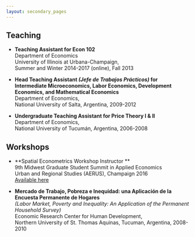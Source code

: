```yaml
---
layout: secondary_pages
---
```


## Teaching

- **Teaching Assistant for Econ 102**<br>
	 Department of Economics<br>
	University of Illinois at Urbana-Champaign,<br>
	 Summer and Winter 2014-2017 (online), Fall 2013

- **Head Teaching Assistant *(Jefe de Trabajos Prácticos)* for Intermediate Microeconomics, Labor Economics, Development Economics, and  Mathematical Economics**<br>
	Department of Economics, <br>
	National University of Salta, Argentina, 2009-2012

- **Undergraduate Teaching Assistant for Price Theory I & II**<br>
	Department of Economics, <br>
	National University of Tucumán, Argentina, 2006-2008

## Workshops

- **Spatial Econometrics Workshop Instructor ** <br>
  9th Midwest Graduate Student Summit in Applied Economics <br>
  Urban and Regional Studies (AERUS), Champaign 2016 <br>
  [Available here](http://www.econ.uiuc.edu/~lab/workshop/)



- **Mercado de Trabajo, Pobreza e Inequidad: una Aplicación de la Encuesta Permanente de Hogares** <br>
	*(Labor Market, Poverty and Inequality: An Application of the Permanent Household Survey)* <br>
	Economic Research Center for Human Development, <br>
	Northern University of St. Thomas Aquinas, Tucuman, Argentina, 2008-2010

